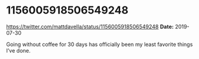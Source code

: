 # 1156005918506549248
https://twitter.com/mattdavella/status/1156005918506549248
**Date:** 2019-07-30

Going without coffee for 30 days has officially been my least favorite things I’ve done.
